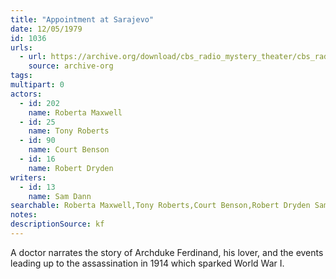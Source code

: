 ```yaml
---
title: "Appointment at Sarajevo"
date: 12/05/1979
id: 1036
urls: 
  - url: https://archive.org/download/cbs_radio_mystery_theater/cbs_radio_mystery_theater-1001-1050.zip/cbs_radio_mystery_theater-1001-1050%2Fcbsrmt_1036_appointment_at_sarajevo.mp3
    source: archive-org
tags: 
multipart: 0
actors:  
  - id: 202
    name: Roberta Maxwell  
  - id: 25
    name: Tony Roberts  
  - id: 90
    name: Court Benson  
  - id: 16
    name: Robert Dryden
writers:  
  - id: 13
    name: Sam Dann
searchable: Roberta Maxwell,Tony Roberts,Court Benson,Robert Dryden Sam Dann
notes: 
descriptionSource: kf
---
```

A doctor narrates the story of Archduke Ferdinand, his lover, and the events leading up to the assassination in 1914 which sparked World War I.